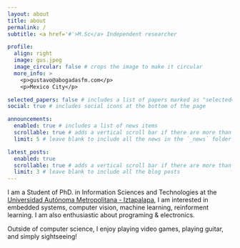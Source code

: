 ```yaml
---
layout: about
title: about
permalink: /
subtitle: <a href='#'>M.Sc</a> Independent researcher

profile:
  align: right
  image: gus.jpeg
  image_circular: false # crops the image to make it circular
  more_info: >
    <p>gustavo@abogadasfm.com</p>
    <p>Mexico City</p>

selected_papers: false # includes a list of papers marked as "selected={true}"
social: true # includes social icons at the bottom of the page

announcements:
  enabled: true # includes a list of news items
  scrollable: true # adds a vertical scroll bar if there are more than 3 news items
  limit: 5 # leave blank to include all the news in the `_news` folder

latest_posts:
  enabled: true
  scrollable: true # adds a vertical scroll bar if there are more than 3 new posts items
  limit: 3 # leave blank to include all the blog posts
---
```


I am a Student of PhD. in Information Sciences and Technologies at the [Universidad Autónoma Metropolitana - Iztapalapa](https://pcyti.izt.uam.mx), I am interested in embedded systems, computer vision, machine learning, reinforment learning.
I am also enthusiastic about programing & electronics.

Outside of computer science, I enjoy playing video games, playing guitar, and simply sightseeing!


